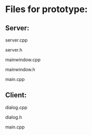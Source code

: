 # Files for prototype:

## Server:
  server.cpp
  
  server.h
  
  mainwindow.cpp
  
  mainwindow.h
  
  main.cpp
  
## Client:
  dialog.cpp
  
  dialog.h
  
  main.cpp
  
